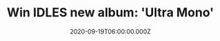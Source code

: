 ---
campaign-uuid: "c-fda614f9-8cb9-4cab-a429-f64c0a583c94"
type: "Competition"
category: "Music"
date: "2020-09-19T06:00:00.000Z"
end-date: "2020-11-19T23:59:00.000Z"
disable-form: false
is_promoted: false
has_entry_page: true
title: "Win IDLES new album: 'Ultra Mono'"
competition-description: "<p>Following 'Brutalism' and 'Joy as an Act of Resistance',\
  \ two releases that garnered global critical acclaim, IDLES return with their highly\
  \ anticipated third album: 'Ultra Mono'. The best rock album ever made to date.\
  \ We are giving away a copy of their brand new record to one lucky NME AAA member\
  \ to win.</p>\n<p>Are you a massive IDLES fan? Click below for a chance to win.</p>\n"
hero-header: "Win IDLES new album: 'Ultra Mono'"
terms-confirmation: "N/A"
banner-img: "https://assets.expresslyapp.com/asset-4198a15d-5e96-4633-8c07-9aa872d97c85.jpg"
logo-left-href: "aaa.nme.com"
logo-left-image: "https://assets.expresslyapp.com/asset-c708acd5-669a-4696-8223-99c2ea7eeb65.jpg"
logo-left-title: "NME AAA"
bg-image-hero: "https://assets.expresslyapp.com/asset-1ce0f3c6-e83e-4632-b45a-1d532700f638.jpg"
bg-image-first: "https://assets.expresslyapp.com/asset-e3f6af68-4761-4c00-9cc8-72bcc029ed8c.jpg"
section1-content: "<p>Sonically constructed to capture the feeling of a hip-hop record\
  \ (including production contribution from Kenny Beats), the album doubles down on\
  \ the vitriolic sneer and blunt social commentary of their past work. Not far beneath\
  \ the surface of their self-admitted sloganeering lies a deeply complex and brutally\
  \ relevant album that chews up clichés and spits them out as high art for the masses.</p>\n\
  <p>This is momentary acceptance of the self. This is Ultra Mono. Click below and\
  \ it could be yours.</p>\n"
entry-title: "Win IDLES new album: 'Ultra Mono'"
entry-content: "<p>Enter the draw to win IDLES new album: 'Ultra Mono' by completing\
  \ the form below before 23:59 on the 19th of November 2020.</p>\n"
has-winner: false
prize-description: "IDLES new album: 'Ultra Mono'"
special-conditions: "Multiple entries are allowed up to one every day."
country-restrictions:
- "GB"
---